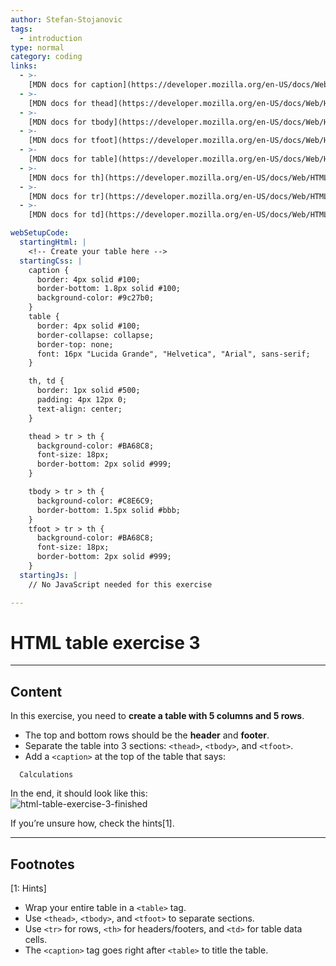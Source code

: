 ```yaml
---
author: Stefan-Stojanovic
tags:
  - introduction
type: normal
category: coding
links:
  - >-
    [MDN docs for caption](https://developer.mozilla.org/en-US/docs/Web/HTML/Element/caption){website}
  - >-
    [MDN docs for thead](https://developer.mozilla.org/en-US/docs/Web/HTML/Element/thead){website}
  - >-
    [MDN docs for tbody](https://developer.mozilla.org/en-US/docs/Web/HTML/Element/tbody){website}
  - >-
    [MDN docs for tfoot](https://developer.mozilla.org/en-US/docs/Web/HTML/Element/tfoot){website}
  - >-
    [MDN docs for table](https://developer.mozilla.org/en-US/docs/Web/HTML/Element/table){website}
  - >-
    [MDN docs for th](https://developer.mozilla.org/en-US/docs/Web/HTML/Element/th){website}
  - >-
    [MDN docs for tr](https://developer.mozilla.org/en-US/docs/Web/HTML/Element/tr){website}
  - >-
    [MDN docs for td](https://developer.mozilla.org/en-US/docs/Web/HTML/Element/td){website}

webSetupCode:
  startingHtml: |
    <!-- Create your table here -->
  startingCss: |
    caption {
      border: 4px solid #100;
      border-bottom: 1.8px solid #100;
      background-color: #9c27b0;
    }
    table {
      border: 4px solid #100;
      border-collapse: collapse;
      border-top: none;
      font: 16px "Lucida Grande", "Helvetica", "Arial", sans-serif;
    }

    th, td {
      border: 1px solid #500;
      padding: 4px 12px 0;
      text-align: center;
    }

    thead > tr > th {
      background-color: #BA68C8;
      font-size: 18px;
      border-bottom: 2px solid #999;
    }

    tbody > tr > th {
      background-color: #C8E6C9;
      border-bottom: 1.5px solid #bbb;
    }
    tfoot > tr > th {
      background-color: #BA68C8;
      font-size: 18px;
      border-bottom: 2px solid #999;
    }
  startingJs: |
    // No JavaScript needed for this exercise

---
```


# HTML table exercise 3

---

## Content

In this exercise, you need to **create a table with 5 columns and 5 rows**.  

- The top and bottom rows should be the **header** and **footer**.  
- Separate the table into 3 sections: `<thead>`, `<tbody>`, and `<tfoot>`.  
- Add a `<caption>` at the top of the table that says:  
```plain-text
  Calculations
```

In the end, it should look like this:  
![html-table-exercise-3-finished](https://img.enkipro.com/aa8045581a49ae09248696a7d5645742.png)

If you’re unsure how, check the hints[1].

---

## Footnotes

[1: Hints]
- Wrap your entire table in a `<table>` tag.  
- Use `<thead>`, `<tbody>`, and `<tfoot>` to separate sections.  
- Use `<tr>` for rows, `<th>` for headers/footers, and `<td>` for table data cells.  
- The `<caption>` tag goes right after `<table>` to title the table.
